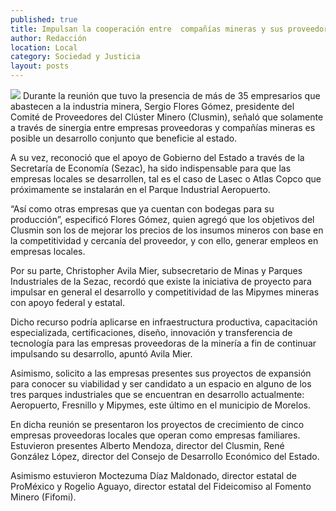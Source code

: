 ```yaml
---
published: true
title: Impulsan la cooperación entre  compañías mineras y sus proveedores
author: Redacción
location: Local
category: Sociedad y Justicia
layout: posts
---
```


![](http://i.imgur.com/KDzZc3Lm.jpg)
Durante la reunión que tuvo la presencia de más de 35 empresarios que abastecen a la industria minera, Sergio Flores Gómez, presidente del Comité de Proveedores del Clúster Minero (Clusmin), señaló que solamente a través de sinergia entre empresas proveedoras y compañías mineras es posible un desarrollo conjunto que beneficie al estado.

A su vez, reconoció que el apoyo de Gobierno del Estado a través de la Secretaría de Economía (Sezac), ha sido indispensable para que las empresas locales se desarrollen, tal es el caso de Lasec o Atlas Copco que próximamente se instalarán en el Parque Industrial Aeropuerto.

“Así como otras empresas que ya cuentan con bodegas para su producción”, especificó Flores Gómez, quien agregó que los objetivos del Clusmin son los de mejorar los precios de los insumos mineros con base en la competitividad y cercanía del proveedor, y con ello, generar empleos en empresas locales.

Por su parte, Christopher Avila Mier, subsecretario de Minas y Parques Industriales de la Sezac, recordó que existe la iniciativa de proyecto para impulsar en general el desarrollo y competitividad de las Mipymes mineras con apoyo federal y estatal.

Dicho recurso podría aplicarse en infraestructura productiva, capacitación especializada, certificaciones, diseño, innovación y transferencia de tecnología para las empresas proveedoras de la minería a fin de continuar impulsando su desarrollo, apuntó Avila Mier.

Asimismo, solicito a las empresas presentes sus proyectos de expansión para conocer su viabilidad y ser candidato a un espacio en alguno de los tres parques industriales que se encuentran en desarrollo actualmente: Aeropuerto, Fresnillo y Mipymes, este último en el municipio de Morelos.

En dicha reunión se presentaron los proyectos de crecimiento de cinco empresas proveedoras locales que operan como empresas familiares. Estuvieron presentes Alberto Mendoza, director del Clusmin, René González López, director del Consejo de Desarrollo Económico del Estado.

Asimismo estuvieron Moctezuma Díaz Maldonado, director estatal de ProMéxico y Rogelio Aguayo, director estatal del Fideicomiso al Fomento Minero (Fifomi).
